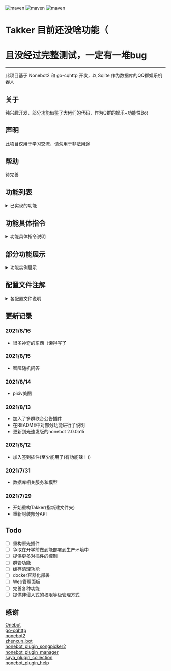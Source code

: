 ![maven](https://img.shields.io/badge/python-3.9%2B-green)
![maven](https://img.shields.io/badge/nonebot-2.0.0a15-mint)
![maven](https://img.shields.io/badge/go--cqhttp-1.0.0--beta5-lime)

# Takker 目前还没啥功能（
# 且没经过完整测试，一定有一堆bug
****
此项目基于 Nonebot2 和 go-cqhttp 开发，以 Sqlite 作为数据库的QQ群娱乐机器人

## 关于
纯兴趣开发，部分功能借鉴了大佬们的代码，作为Q群的娱乐+功能性Bot

## 声明
此项目仅用于学习交流，请勿用于非法用途

## 帮助
待完善


## 功能列表
<details>
<summary>已实现的功能</summary>

### 已实现的常用功能
- [x] 每日一签
- [x] pixiv美图/色图 (常用(大嘘
- [x] 问（智障回复）
- [x] 缩写查询
- [x] 群内消息总结（每月/每年）

### 已实现的管理员功能
- [x] 95%的插件功能开关 (基于[nonebot_plugin_manager](https://github.com/Jigsaw111/nonebot_plugin_manager)插件修改)

### 已实现的超级用户功能
- [x] 添加/删除管理（实际上就是设置用户权限）
- [x] 修改群权限
- [x] 多群公告
  
#### 超级用户的被动技能
- [x] 好友请求转发给主人处理
- [x] 超级用户发送多群联合公告后通知主人

### 已实现的被动技能
- [x] 被超级用户拉入群聊自动通过

### 已实现的隐藏技能！
- [x] 检测恶意触发命令（将被次高权限ban掉5分钟，只有最高权限(9&10级)可以进行unban）
- [x] 群权限系统
</details>

## 功能具体指令
<details>
<summary>功能具体指令说明</summary>

### 常用功能
参数范例: [必填参数] <可选参数>

功能         | 指令              | 说明                                                                                         | 权限
|:----------:|:-----------------|:--------------------------------------------------------------------------------------------|:--:|
|每日一签     | 签到/luck/抽签/运势| 发送后返回一张图片，包含随机acg美图、日期、今日运势                                                 | 1  |
|权限系统     | perm get</br>perm set [权限等级]| 获取当前对话的权限等级</br>设置当前会话的权限等级                                     | >权限等级|
|pixiv美图/色图| pix <关键词> <-l NSFW等级> | 获得一张pixiv的美图、图片信息和图片的高清链接！                                           | 6  |
| 问         | 以问开头的语句自动触发| 匹配句中的x不x，多少，多久，什么时候，谁 进行人工智障的回答                                          | 1 |
| 缩写查询    | 好好说话 [缩写]     | 返回查询到的可能代表的内容（接口[magiconch](https://lab.magiconch.com/api/nbnhhsh/guess)）       | 2  |
| 群内消息总结 | 本群月内总结/本群年内总结| 效果见功能展示                                                                             | 消息记录权限 1 </br> 调用生成总结权限 群管理员+超级用户 |

### 管理员功能
功能         | 指令              | 说明                                                                                         | 权限
|:----------:|:-----------------|:--------------------------------------------------------------------------------------------|:--:|
| 插件管理器   | pm list/ban/unban| pm list获取当前会话插件列表</br>pm ban/unban [插件1] <插件x> 禁用/启用当前会话的指定插件             | 群管理员+超级用户|

### 超级用户功能
功能         | 指令              | 说明                                                                                         | 权限
|:----------:|:-----------------|:--------------------------------------------------------------------------------------------|:--:|
| 多群联合公告 | notice [群1 群2] -n [公告内容]| 以1-2秒的随机间隔依次向指定群聊发送一条公告，公告内容暂不支持换行                          | 9  |
|权限系统     | perm list</br>perm set [权限等级] <-g 群号>/<-u qq号>| 获取加入的所有群聊的权限等级</br>设置指定群聊/用户的权限等级       | SUPERUSERS|

</details>

## 部分功能展示
<details>
<summary>功能实例展示</summary>

### 群内消息总结词云
![](https://raw.githubusercontent.com/FYWinds/takker/master/readme_images/summary_wordcloud.png)

</details>

## 配置文件注解
<details>
<summary>各配置文件说明</summary>
./configs/config.py

```
待完善
```
</details>


## 更新记录

### 2021/8/16
* 很多神奇的东西（懒得写了

### 2021/8/15
* 智障随机问答

### 2021/8/14
* pixiv美图

### 2021/8/13
* 加入了多群联合公告插件
* 在README中对部分功能进行了说明
* 更新到光速发版的nonebot 2.0.0a15

### 2021/8/12
* 加入签到插件(至少能用了(有功能辣！))

### 2021/7/31
* 数据库相关服务和模型

### 2021/7/29
* 开始重构Takker(指新建文件夹)
* 重新封装部分API


## Todo
- [ ] 重构原先插件
- [ ] 争取在开学前做到能部署到生产环境中
- [ ] 提供更多对插件的控制
- [ ] 群管功能
- [ ] 缓存清理功能
- [ ] docker容器化部署
- [ ] Web管理面板
- [ ] 完善各种功能
- [ ] 提供非侵入式的权限等级管理方式

## 感谢
[Onebot](https://github.com/howmanybots/onebot)  
[go-cqhttp](https://github.com/Mrs4s/go-cqhttp)  
[nonebot2](https://github.com/nonebot/nonebot2)  
[zhenxun_bot](https://github.com/HibiKier/zhenxun_bot)  
[nonebot_plugin_songpicker2](https://github.com/maxesisn/nonebot_plugin_songpicker2)    
[nonebot_plugin_manager](https://github.com/Jigsaw111/nonebot_plugin_manager)  
[saya_plugin_collection](https://github.com/SAGIRI-kawaii/saya_plugins_collection)  
[nonebot_plugin_help](https://github.com/XZhouQD/nonebot-plugin-help)  
